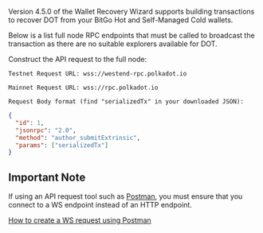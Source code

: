 Version 4.5.0 of the Wallet Recovery Wizard supports building transactions to recover DOT from your BitGo Hot and Self-Managed Cold wallets.

Below is a list full node RPC endpoints that must be called to broadcast the transaction as there are no suitable explorers available for DOT.

Construct the API request to the full node:

    Testnet Request URL: wss://westend-rpc.polkadot.io

    Mainnet Request URL: wss://rpc.polkadot.io

    Request Body format (find "serializedTx" in your downloaded JSON):

```json
{
  "id": 1,
  "jsonrpc": "2.0",
  "method": "author_submitExtrinsic",
  "params": ["serializedTx"]
}
```

## Important Note

If using an API request tool such as [Postman](https://www.postman.com/), you must ensure that you connect to a WS endpoint instead of an HTTP endpoint.

[How to create a WS request using Postman](https://learning.postman.com/docs/sending-requests/websocket/websocket/)
